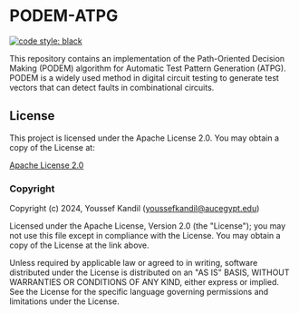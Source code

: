 # PODEM-ATPG

[![code style: black](https://img.shields.io/badge/code%20style-black-000000.svg)](https://github.com/psf/black)

This repository contains an implementation of the Path-Oriented Decision Making (PODEM) algorithm for Automatic Test Pattern Generation (ATPG). PODEM is a widely used method in digital circuit testing to generate test vectors that can detect faults in combinational circuits.



## License

This project is licensed under the Apache License 2.0. You may obtain a copy of the License at:

[Apache License 2.0](http://www.apache.org/licenses/LICENSE-2.0)

### Copyright

Copyright (c) 2024, Youssef Kandil (youssefkandil@aucegypt.edu)

Licensed under the Apache License, Version 2.0 (the "License"); you may not use this file except in compliance with the License. You may obtain a copy of the License at the link above.

Unless required by applicable law or agreed to in writing, software distributed under the License is distributed on an "AS IS" BASIS, WITHOUT WARRANTIES OR CONDITIONS OF ANY KIND, either express or implied. See the License for the specific language governing permissions and limitations under the License.



